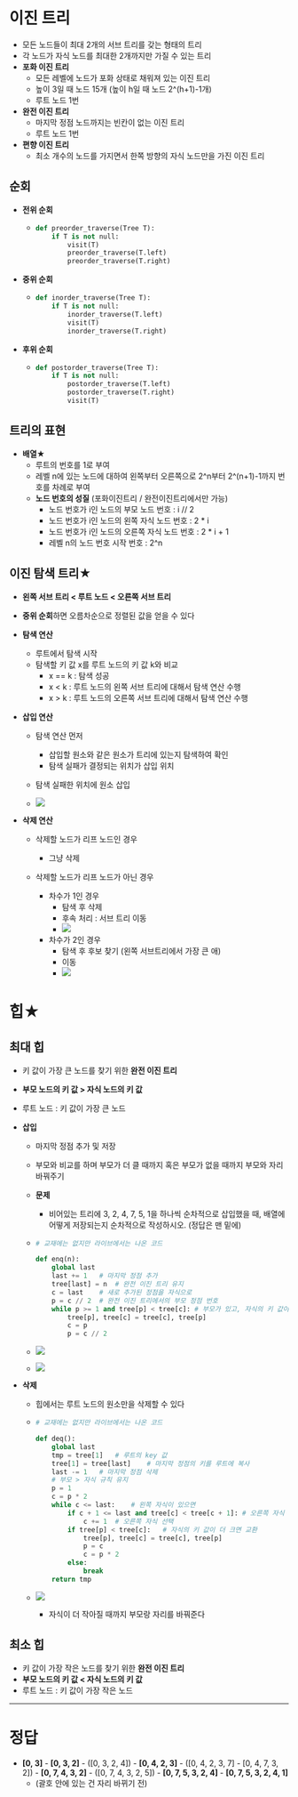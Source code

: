 # 이진 트리

- 모든 노드들이 최대 2개의 서브 트리를 갖는 형태의 트리
- 각 노드가 자식 노드를 최대한 2개까지만 가질 수 있는 트리
- **포화 이진 트리**
  - 모든 레벨에 노드가 포화 상태로 채워져 있는 이진 트리
  - 높이 3일 때 노드 15개 (높이 h일 때 노드 2^(h+1)-1개)
  - 루트 노드 1번
- **완전 이진 트리**
  - 마지막 정점 노드까지는 빈칸이 없는 이진 트리
  - 루트 노드 1번
- **편향 이진 트리**
  - 최소 개수의 노드를 가지면서 한쪽 방향의 자식 노드만을 가진 이진 트리



## 순회

- **전위 순회**

  - ```python
    def preorder_traverse(Tree T):
        if T is not null:
            visit(T)
            preorder_traverse(T.left)
            preorder_traverse(T.right)
    ```

- **중위 순회**

  - ```python
    def inorder_traverse(Tree T):
        if T is not null:
            inorder_traverse(T.left)
            visit(T)
            inorder_traverse(T.right)
    ```

- **후위 순회**

  - ```python
    def postorder_traverse(Tree T):
        if T is not null:
            postorder_traverse(T.left)
            postorder_traverse(T.right)
            visit(T)
    ```



## 트리의 표현

- **배열★**
  - 루트의 번호를 1로 부여
  - 레벨 n에 있는 노드에 대하여 왼쪽부터 오른쪽으로 2^n부터 2^(n+1)-1까지 번호를 차례로 부여
  - **노드 번호의 성질** (포화이진트리 / 완전이진트리에서만 가능)
    - 노드 번호가 i인 노드의 부모 노드 번호 : i // 2
    - 노드 번호가 i인 노드의 왼쪽 자식 노드 번호 : 2 * i
    - 노드 번호가 i인 노드의 오른쪽 자식 노드 번호 : 2 * i + 1
    - 레벨 n의 노드 번호 시작 번호 : 2^n



## 이진 탐색 트리★

- **왼쪽 서브 트리 < 루트 노드 < 오른쪽 서브 트리**
- **중위 순회**하면 오름차순으로 정렬된 값을 얻을 수 있다

- **탐색 연산**
  - 루트에서 탐색 시작
  - 탐색할 키 값 x를 루트 노드의 키 값 k와 비교
    - x == k : 탐색 성공
    - x < k : 루트 노드의 왼쪽 서브 트리에 대해서 탐색 연산 수행
    - x > k : 루트 노드의 오른쪽 서브 트리에 대해서 탐색 연산 수행

- **삽입 연산**
  - 탐색 연산 먼저
    - 삽입할 원소와 같은 원소가 트리에 있는지 탐색하여 확인
    - 탐색 실패가 결정되는 위치가 삽입 위치

  - 탐색 실패한 위치에 원소 삽입

  - ![](tree.assets/1-16488904971201.png)

- **삭제 연산**

  - 삭제할 노드가 리프 노드인 경우

    - 그냥 삭제

  - 삭제할 노드가 리프 노드가 아닌 경우

    - 차수가 1인 경우
      - 탐색 후 삭제
      - 후속 처리 : 서브 트리 이동
      - ![](tree.assets/2.png)
    - 차수가 2인 경우
      - 탐색 후 후보 찾기 (왼쪽 서브트리에서 가장 큰 애)
      - 이동
      - ![](tree.assets/3.png)

    

# 힙★

## 최대 힙

- 키 값이 가장 큰 노드를 찾기 위한 **완전 이진 트리**
- **부모 노드의 키 값 > 자식 노드의 키 값**
- 루트 노드 : 키 값이 가장 큰 노드

- **삽입**

  - 마지막 정점 추가 및 저장

  - 부모와 비교를 하며  부모가 더 클 때까지 혹은 부모가 없을 때까지 부모와 자리 바꿔주기

  - **문제**

    - 비어있는 트리에 3, 2, 4, 7, 5, 1을 하나씩 순차적으로 삽입했을 때, 배열에 어떻게 저장되는지 순차적으로 작성하시오. (정답은 맨 밑에)

  - ```python
    # 교재에는 없지만 라이브에서는 나온 코드
    
    def enq(n):
        global last
        last += 1	# 마지막 정점 추가
        tree[last] = n	# 완전 이진 트리 유지
        c = last	# 새로 추가된 정점을 자식으로
        p = c // 2	# 완전 이진 트리에서의 부모 정점 번호
        while p >= 1 and tree[p] < tree[c]:	# 부모가 있고, 자식의 키 값이 더 크면 교환
            tree[p], tree[c] = tree[c], tree[p]
            c = p
            p = c // 2
    ```

  - ![](tree.assets/4.png)

  - ![](tree.assets/5.png)

- **삭제**

  - 힙에서는 루트 노드의 원소만을 삭제할 수 있다

  - ```python
    # 교재에는 없지만 라이브에서는 나온 코드
    
    def deq():
        global last
        tmp = tree[1]	# 루트의 key 값
        tree[1] = tree[last]	# 마지막 정점의 키를 루트에 복사
        last -= 1	# 마지막 정점 삭제
        # 부모 > 자식 규칙 유지
        p = 1
        c = p * 2
        while c <= last:	# 왼쪽 자식이 있으면
            if c + 1 <= last and tree[c] < tree[c + 1]:	# 오른쪽 자식 노드도 있고 더 크면
                c += 1	# 오른쪽 자식 선택
            if tree[p] < tree[c]:	# 자식의 키 값이 더 크면 교환
                tree[p], tree[c] = tree[c], tree[p]
                p = c
                c = p * 2
            else:
                break
        return tmp
    ```

  - ![](tree.assets/6.png)

     - 자식이 더 작아질 때까지 부모랑 자리를 바꿔준다



## 최소 힙

- 키 값이 가장 작은 노드를 찾기 위한 **완전 이진 트리**
- **부모 노드의 키 값 < 자식 노드의 키 값**
- 루트 노드 : 키 값이 가장 작은 노드



---

# 정답

- **[0, 3]** - **[0, 3, 2]** - ([0, 3, 2, 4]) - **[0, 4, 2, 3]** - ([0, 4, 2, 3, 7] - [0, 4, 7, 3, 2]) - **[0, 7, 4, 3, 2]** - ([0, 7, 4, 3, 2, 5]) - **[0, 7, 5, 3, 2, 4]** - **[0, 7, 5, 3, 2, 4, 1]**
  - (괄호 안에 있는 건 자리 바뀌기 전)